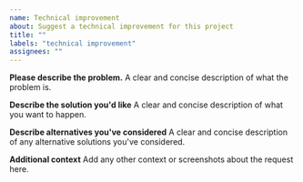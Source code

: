```yaml
---
name: Technical improvement
about: Suggest a technical improvement for this project
title: ""
labels: "technical improvement"
assignees: ""
---
```


**Please describe the problem.**
A clear and concise description of what the problem is.

**Describe the solution you'd like**
A clear and concise description of what you want to happen.

**Describe alternatives you've considered**
A clear and concise description of any alternative solutions you've considered.

**Additional context**
Add any other context or screenshots about the request here.


